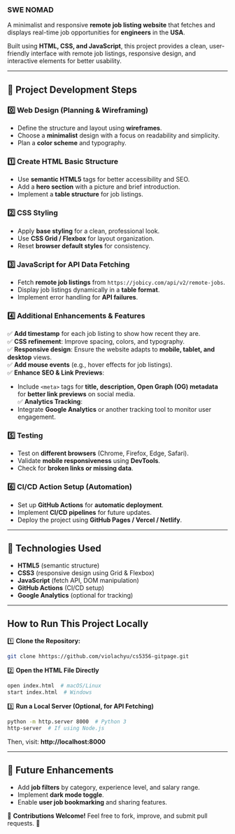 ### **SWE NOMAD**
A minimalist and responsive **remote job listing website** that fetches and displays real-time job opportunities for **engineers** in the **USA**.  

Built using **HTML, CSS, and JavaScript**, this project provides a clean, user-friendly interface with remote job listings, responsive design, and interactive elements for better usability.  

---

## **📌 Project Development Steps**  

### **0️⃣ Web Design (Planning & Wireframing)**  
- Define the structure and layout using **wireframes**.  
- Choose a **minimalist** design with a focus on readability and simplicity.  
- Plan a **color scheme** and typography.  

### **1️⃣ Create HTML Basic Structure**  
- Use **semantic HTML5** tags for better accessibility and SEO.  
- Add a **hero section** with a picture and brief introduction.  
- Implement a **table structure** for job listings.  

### **2️⃣ CSS Styling**  
- Apply **base styling** for a clean, professional look.  
- Use **CSS Grid / Flexbox** for layout organization.  
- Reset **browser default styles** for consistency.  

### **3️⃣ JavaScript for API Data Fetching**  
- Fetch **remote job listings** from `https://jobicy.com/api/v2/remote-jobs`.  
- Display job listings dynamically in a **table format**.  
- Implement error handling for **API failures**.  

### **4️⃣ Additional Enhancements & Features**  
✅ **Add timestamp** for each job listing to show how recent they are.  
✅ **CSS refinement**: Improve spacing, colors, and typography.  
✅ **Responsive design**: Ensure the website adapts to **mobile, tablet, and desktop** views.  
✅ **Add mouse events** (e.g., hover effects for job listings).  
✅ **Enhance SEO & Link Previews**:  
   - Include `<meta>` tags for **title, description, Open Graph (OG) metadata** for **better link previews** on social media.  
✅ **Analytics Tracking**:  
   - Integrate **Google Analytics** or another tracking tool to monitor user engagement.  

### **5️⃣ Testing**  
- Test on **different browsers** (Chrome, Firefox, Edge, Safari).  
- Validate **mobile responsiveness** using **DevTools**.  
- Check for **broken links or missing data**.  

### **6️⃣ CI/CD Action Setup (Automation)**  
- Set up **GitHub Actions** for **automatic deployment**.  
- Implement **CI/CD pipelines** for future updates.  
- Deploy the project using **GitHub Pages / Vercel / Netlify**.  

---

## **📂 Technologies Used**  
- **HTML5** (semantic structure)  
- **CSS3** (responsive design using Grid & Flexbox)  
- **JavaScript** (fetch API, DOM manipulation)  
- **GitHub Actions** (CI/CD setup)  
- **Google Analytics** (optional for tracking)  

---

## **How to Run This Project Locally**  

1️⃣ **Clone the Repository:**  
```bash
git clone hhttps://github.com/violachyu/cs5356-gitpage.git
```
  
2️⃣ **Open the HTML File Directly**  
```bash
open index.html  # macOS/Linux  
start index.html  # Windows  
```

3️⃣ **Run a Local Server (Optional, for API Fetching)**  
```bash
python -m http.server 8000  # Python 3  
http-server  # If using Node.js  
```
Then, visit: **http://localhost:8000**  

---

## **📌 Future Enhancements**
- Add **job filters** by category, experience level, and salary range.  
- Implement **dark mode toggle**.  
- Enable **user job bookmarking** and sharing features.  

📢 **Contributions Welcome!** Feel free to fork, improve, and submit pull requests. 🚀  